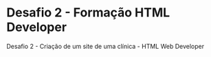 # Desafio 2 - Formação HTML Developer
Desafio 2 - Criação de um site de uma clínica - HTML Web Developer
